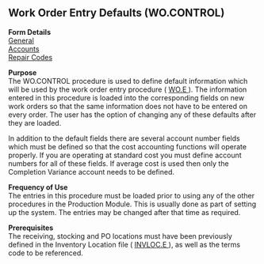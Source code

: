 ##  Work Order Entry Defaults (WO.CONTROL)

<PageHeader />

**Form Details**  
[ General ](../../PRO-OVERVIEW/PRO-ENTRY/WO-CONTROL/WO-CONTROL-1/README.md)   
[ Accounts ](../../PRO-OVERVIEW/PRO-ENTRY/WO-CONTROL/WO-CONTROL-2/README.md)   
[ Repair Codes ](../../PRO-OVERVIEW/PRO-ENTRY/WO-CONTROL/WO-CONTROL-3/README.md)   

**Purpose**  
The WO.CONTROL procedure is used to define default information which will be used by the work order entry procedure ( [ WO.E ](../../PRO-OVERVIEW/PRO-ENTRY/WO-E/README.md) ). The information entered in this procedure is loaded into the corresponding fields on new work orders so that the same information does not have to be entered on every order. The user has the option of changing any of these defaults after they are loaded.   
  
In addition to the default fields there are several account number fields
which must be defined so that the cost accounting functions will operate
properly. If you are operating at standard cost you must define account
numbers for all of these fields. If average cost is used then only the
Completion Variance account needs to be defined.

**Frequency of Use**  
The entries in this procedure must be loaded prior to using any of the other
procedures in the Production Module. This is usually done as part of setting
up the system. The entries may be changed after that time as required.

**Prerequisites**  
The receiving, stocking and PO locations must have been previously defined in the Inventory Location file ( [ INVLOC.E ](../../INV-OVERVIEW/INV-ENTRY/INVLOC-E/README.md) ), as well as the terms code to be referenced. 

<badge text= "Version 8.10.57" vertical="middle" />

<PageFooter />